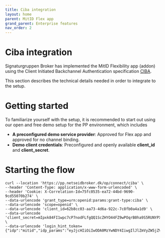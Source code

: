 ```yaml
---
title: Ciba integration
layout: home
parent: MitID Flex app
grand_parent: Enterprise features
nav_order: 2
---
```


# Ciba integration
Signaturgruppen Broker has implemented the MitID Flexibility app (addon) using the Client Initiated Backchannel Authentication specification [CIBA](https://signaturgruppen-a-s.github.io/signaturgruppen-broker-documentation/references.html#ciba). 

This section describes the technical details needed in order to integrate to the setup.

# Getting started
To familiarize yourself with the setup, it is recommended to start out using our open and free demo setup for the PP environment, which includes

* **A preconfigured demo service provider**: Approved for Flex app and approved for no channel binding.
* **Demo client credentials**: Preconfigured and openly available **client_id** and **client_secret**.

# Starting the flow

```url
curl --location 'https://pp.netseidbroker.dk/op/connect/ciba' \
--header 'Content-Type: application/x-www-form-urlencoded' \
--header 'Cookie: X-Correlation-Id=75fc0535-ea72-44bd-9690-9cd55070b274' \
--data-urlencode 'grant_type=urn:openid:params:grant-type:ciba' \
--data-urlencode 'scope=openid' \
--data-urlencode 'client_id=62b8cc03-aa73-4d6a-922c-7c8fb0a4a1d9' \
--data-urlencode 'client_secret=mIpxk84FI1wpc7cP7nodFLfgQQ1ScZHYO44FZ9wPOqrB0ha9S5RUNYPXMkrCWwRjGqEH0hflnIJea8IKmW19aQ==' \
--data-urlencode 'login_hint_token={"idp":"mitid","idp_params":"eyJjcHIiOiIwODA0MzYwNDY4IiwgIlJlZmVyZW5jZVRleHRCb2R5Ijoib3N0ZW1hd2QgOj0pIiwgImlwIjoiMS4xLjEuMSJ9"}'
```
